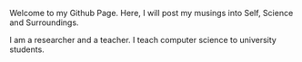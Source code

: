 Welcome to my Github Page. Here, I will post my musings into Self, Science and Surroundings.

I am a researcher and a teacher. I teach computer science to university students. 

